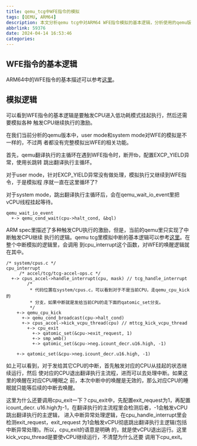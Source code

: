 ```yaml
---
title: qemu_tcg中WFE指令的模拟
tags: [QEMU, ARM64]
description: 本文分析qemu tcg中对ARM64 WFE指令模拟的基本逻辑，分析使用的qemu版本是v8.2.50。
abbrlink: 59376
date: 2024-04-14 16:53:46
categories:
---
```


WFE指令的基本逻辑
------------------

ARM64中的WFE指令的基本描述可以参考[这里](https://wangzhou.github.io/ARM构架下原子操作相关指令总结/)。

模拟逻辑
---------

可以看到WFE指令的基本逻辑是要触发CPU进入低功耗模式挂起执行，然后还需要模拟各种
触发CPU继续执行的激励。

在我们当前分析的qemu版本中，user mode和system mode对WFE的模拟是不一样的，不过两
者都没有完整模拟出WFE的相关功能。

首先，qemu翻译执行的主循环在遇到WFE指令时，断开tb，配置EXCP_YIELD异常，使用长跳转
跳出翻译执行主循环。

对于user mode，针对EXCP_YIELD异常没有做处理，模拟执行又继续到WFE指令，于是模拟程
序就一直在这里循环了?

对于system mode，跳出翻译执行主循环后，会在qemu_wait_io_event里把vCPU线程挂起等待。
```
qemu_wait_io_event
  +-> qemu_cond_wait(cpu->halt_cond, &bql)
```

ARM spec里描述了多种触发CPU执行的激励，但是，当前的qemu里只实现了中断触发CPU继续
执行的逻辑。qemu tcg里模拟中断的基本逻辑可以参考[这里](https://wangzhou.github.io/qemu-tcg中断模拟/)。在整个中断模拟的逻辑里，会调用
到cpu_interrupt这个函数，对WFE的唤醒逻辑就在其中。
```
/* system/cpus.c */
cpu_interrupt
     /* accel/tcg/tcg-accel-ops.c */
  +-> cpus_accel->handle_interrupt(cpu, mask) // tcg_handle_interrupt
        /* 
         * 代码位置在system/cpus.c，可以看到对于不是当前CPU，走qemu_cpu_kick的
         * 分支，如果中断就是发给当前CPU的走下面的qatomic_set分支。
         */
    +-> qemu_cpu_kick
      +-> qemu_cond_broadcast(cpu->halt_cond)
      +-> cpus_accel->kick_vcpu_thread(cpu) // mttcg_kick_vcpu_thread
        +-> cpu_exit
          +-> qatomic_set(&cpu->exit_request, 1)
          +-> smp_wmb() 
          +-> qatomic_set(&cpu->neg.icount_decr.u16.high, -1)

    +-> qatomic_set(&cpu->neg.icount_decr.u16.high, -1)
```
如上可以看到，对于发给其它CPU的中断，首先触发对应的CPU从挂起的状态继续运行，然后
使对应的CPU退出翻译执行主流程，进而可以去处理中断。如果这里的唤醒在对应CPU睡眠之
前，本次中断中的唤醒是无效的，那么对应CPU的睡眠就只能等后续的中断去唤醒。

这里为什么还要调用cpu_exit一下？cpu_exit中，先配置exit_request为1，再配置icount_decr.
u16.high为-1，在翻译执行的主流程里会检测后者，-1会触发vCPU跳出翻译执行的主逻辑，
进入中断异常处理逻辑，在cpu_handle_interrupt里会检测exit_request，exit_request
为1会触发vCPU彻底跳出翻译执行主逻辑(包括中断异常处理)。所以，cpu_exit的语意是明确
的，就是使vCPU退出运行。这里kick_vcpu_thread是要使vCPU继续运行，不清楚为什么还要
调用下cpu_exit。
